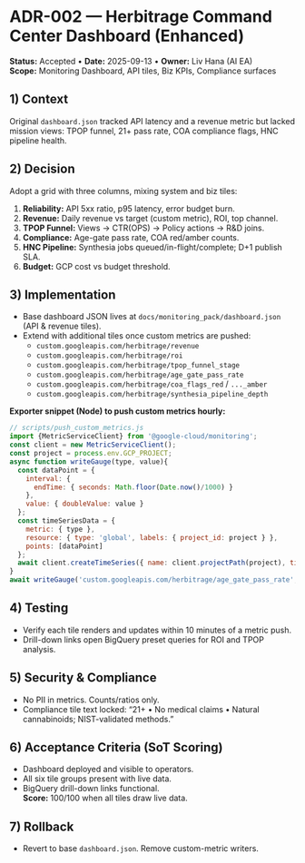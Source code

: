 
# ADR-002 — Herbitrage Command Center Dashboard (Enhanced)  
**Status:** Accepted • **Date:** 2025-09-13 • **Owner:** Liv Hana (AI EA)  
**Scope:** Monitoring Dashboard, API tiles, Biz KPIs, Compliance surfaces

## 1) Context
Original `dashboard.json` tracked API latency and a revenue metric but lacked mission views: TPOP funnel, 21+ pass rate, COA compliance flags, HNC pipeline health.

## 2) Decision
Adopt a grid with three columns, mixing system and biz tiles:
1. **Reliability:** API 5xx ratio, p95 latency, error budget burn.
2. **Revenue:** Daily revenue vs target (custom metric), ROI, top channel.
3. **TPOP Funnel:** Views → CTR(OPS) → Policy actions → R&D joins.
4. **Compliance:** Age-gate pass rate, COA red/amber counts.
5. **HNC Pipeline:** Synthesia jobs queued/in-flight/complete; D+1 publish SLA.
6. **Budget:** GCP cost vs budget threshold.

## 3) Implementation
- Base dashboard JSON lives at `docs/monitoring_pack/dashboard.json` (API & revenue tiles).
- Extend with additional tiles once custom metrics are pushed:
  - `custom.googleapis.com/herbitrage/revenue`
  - `custom.googleapis.com/herbitrage/roi`
  - `custom.googleapis.com/herbitrage/tpop_funnel_stage`
  - `custom.googleapis.com/herbitrage/age_gate_pass_rate`
  - `custom.googleapis.com/herbitrage/coa_flags_red` / `..._amber`
  - `custom.googleapis.com/herbitrage/synthesia_pipeline_depth`

**Exporter snippet (Node) to push custom metrics hourly:**
```js
// scripts/push_custom_metrics.js
import {MetricServiceClient} from '@google-cloud/monitoring';
const client = new MetricServiceClient();
const project = process.env.GCP_PROJECT;
async function writeGauge(type, value){
  const dataPoint = {
    interval: {
      endTime: { seconds: Math.floor(Date.now()/1000) }
    },
    value: { doubleValue: value }
  };
  const timeSeriesData = {
    metric: { type },
    resource: { type: 'global', labels: { project_id: project } },
    points: [dataPoint]
  };
  await client.createTimeSeries({ name: client.projectPath(project), timeSeries: [timeSeriesData] });
}
await writeGauge('custom.googleapis.com/herbitrage/age_gate_pass_rate', 0.97);
```

## 4) Testing
- Verify each tile renders and updates within 10 minutes of a metric push.  
- Drill-down links open BigQuery preset queries for ROI and TPOP analysis.

## 5) Security & Compliance
- No PII in metrics. Counts/ratios only.  
- Compliance tile text locked: “21+ • No medical claims • Natural cannabinoids; NIST-validated methods.”

## 6) Acceptance Criteria (SoT Scoring)
- Dashboard deployed and visible to operators.  
- All six tile groups present with live data.  
- BigQuery drill-down links functional.  
**Score:** 100/100 when all tiles draw live data.

## 7) Rollback
- Revert to base `dashboard.json`. Remove custom-metric writers.
